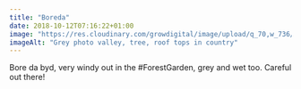 ```yaml
---
title: "Boreda"
date: 2018-10-12T07:16:22+01:00
image: "https://res.cloudinary.com/growdigital/image/upload/q_70,w_736/v1544364587/dark-43448018990.jpg"
imageAlt: "Grey photo valley, tree, roof tops in country"
---
```


Bore da byd, very windy out in the #ForestGarden, grey and wet too. Careful out there!
